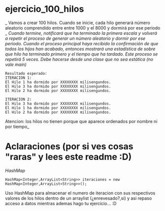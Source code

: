 # ejercicio_100_hilos
_ Vamos a crear 100 hilos. Cuando se inicie, cada hilo generará número aleatorio comprendido entre entre 1000 y el 8000 y dormirá por ese periodo _
_Cuando termine, notificará que ha terminado la primera escala y volverá a repetir el proceso de_
_generar un número aleatorio y dormir por ese periodo._
_Cuando el proceso principal haya recibido la confirmación de que todos los hijos han acabado, entonces mostrará_
_una estadística de sobre que hilo ha terminado primero y el tiempo que ha tardado._
_Este proceso se repetirá 5 veces._
_Debe hacerse desde una clase que no sea estática (no vale main)_

```
Resultado esperado:
ITERACION 1:
El Hilo 1 ha dormido por XXXXXXXX milisengundos.
El Hilo 3 ha dormido por XXXXXXXX milisengundos.
El Hilo 2 ha dormido por XXXXXXXX milisengundos.

ITERACION 2:
El Hilo 3 ha dormido por XXXXXXXX milisengundos.
El Hilo 1 ha dormido por XXXXXXXX milisengundos.
El Hilo 2 ha dormido por XXXXXXXX milisengundos.
```
Atencion: los hilos no tienen porque que aparece ordenados por nombre ni por tiempo_

# Aclaraciones (por si ves cosas "raras" y lees este readme :D)

_HashMap_
```
HashMap<Integer,ArrayList<String>> iteraciones = new HashMap<Integer,ArrayList<String>>();
```
Uso HashMap para almacenar el numero de iteracion con sus respectivos valores de los hilos dentro de un arraylist (¿enrevesado?,si) y asi repaso acceso a datos mientras ademas hago tu ejercicio... :D
